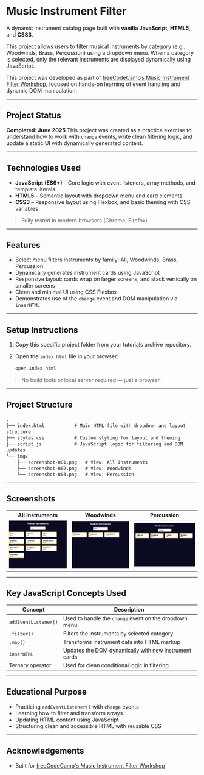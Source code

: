 
# Music Instrument Filter

A dynamic instrument catalog page built with **vanilla JavaScript**, **HTML5**, and **CSS3**.

This project allows users to filter musical instruments by category (e.g., Woodwinds, Brass, Percussion) using a dropdown menu. When a category is selected, only the relevant instruments are displayed dynamically using JavaScript.

This project was developed as part of [freeCodeCamp’s Music Instrument Filter Workshop](https://www.freecodecamp.org/learn/full-stack-developer/workshop-music-instrument-filter/), focused on hands-on learning of event handling and dynamic DOM manipulation.

---

## Project Status

**Completed: June 2025**
This project was created as a practice exercise to understand how to work with `change` events, write clean filtering logic, and update a static UI with dynamically generated content.

---

## Technologies Used

* **JavaScript (ES6+)** – Core logic with event listeners, array methods, and template literals
* **HTML5** – Semantic layout with dropdown menu and card elements
* **CSS3** – Responsive layout using Flexbox, and basic theming with CSS variables

> Fully tested in modern browsers (Chrome, Firefox)

---

## Features

* Select menu filters instruments by family: All, Woodwinds, Brass, Percussion
* Dynamically generates instrument cards using JavaScript
* Responsive layout: cards wrap on larger screens, and stack vertically on smaller screens
* Clean and minimal UI using CSS Flexbox
* Demonstrates use of the `change` event and DOM manipulation via `innerHTML`

---

## Setup Instructions

1. Copy this specific project folder from your tutorials archive repository.
2. Open the `index.html` file in your browser:

   ```bash
   open index.html
   ```

> No build tools or local server required — just a browser.

---

## Project Structure

```
.
├── index.html           # Main HTML file with dropdown and layout structure
├── styles.css           # Custom styling for layout and theming
├── script.js            # JavaScript logic for filtering and DOM updates
└── img/
    ├── screenshot-001.png   # View: All Instruments
    ├── screenshot-002.png   # View: Woodwinds
    └── screenshot-003.png   # View: Percussion
```

---

## Screenshots

| All Instruments             | Woodwinds                   | Percussion                  |
| --------------------------- | --------------------------- | --------------------------- |
| ![](img/screenshot-001.png) | ![](img/screenshot-002.png) | ![](img/screenshot-003.png) |

---

## Key JavaScript Concepts Used

| Concept              | Description                                            |
| -------------------- | ------------------------------------------------------ |
| `addEventListener()` | Used to handle the `change` event on the dropdown menu |
| `.filter()`          | Filters the instruments by selected category           |
| `.map()`             | Transforms instrument data into HTML markup            |
| `innerHTML`          | Updates the DOM dynamically with new instrument cards  |
| Ternary operator     | Used for clean conditional logic in filtering          |

---

## Educational Purpose

* Practicing `addEventListener()` with `change` events
* Learning how to filter and transform arrays
* Updating HTML content using JavaScript
* Structuring clean and accessible HTML with reusable CSS

---

## Acknowledgements

* Built for [freeCodeCamp's Music Instrument Filter Workshop](https://www.freecodecamp.org/learn/full-stack-developer/workshop-music-instrument-filter/)
